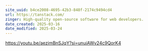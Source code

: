 ```yaml
---
site_uuid: b4ce2008-4695-42b3-848f-2174c9494cd4
url: https://tanstack.com/
zinger: High-quality open-source software for web developers.
date_created: 2025-03-16
date_modified: 2025-03-24
---
```



https://youtu.be/aezimBnSJqY?si=unuiAWv24c9QorK4